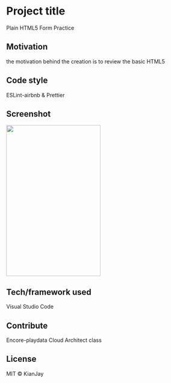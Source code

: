 <h1>Project title</h1>
Plain HTML5 Form Practice

<h2> Motivation</h2>
the motivation behind the creation is to review the basic HTML5 

<h2>Code style</h2>
ESLint-airbnb & Prettier

Screenshot
-------------
<div>
<img width="250" height="400" src https://user-images.githubusercontent.com/54985943/104467440-aba70700-55f9-11eb-9dc2-a9fcce9503ad.png />
</div>

<h2>Tech/framework used</h2>
Visual Studio Code

<h2>Contribute</h2>
Encore-playdata Cloud Architect class

<h2>License</h2>

MIT © KianJay
